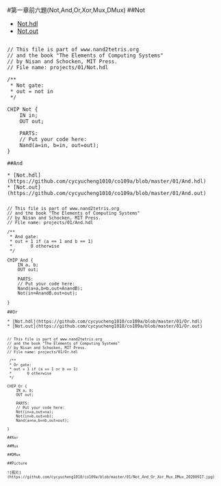 #第一章前六題(Not,And,Or,Xor,Mux,DMux)
##Not

* [Not.hdl](https://github.com/cycyucheng1010/co109a/blob/master/01/Not.hdl)
* [Not.out](https://github.com/cycyucheng1010/co109a/blob/master/01/Not.out)
<pre><code>
// This file is part of www.nand2tetris.org
// and the book "The Elements of Computing Systems"
// by Nisan and Schocken, MIT Press.
// File name: projects/01/Not.hdl

/**
 * Not gate:
 * out = not in
 */

CHIP Not {
    IN in;
    OUT out;

    PARTS:
    // Put your code here:
    Nand(a=in, b=in, out=out);
}

##And

* [Not.hdl](https://github.com/cycyucheng1010/co109a/blob/master/01/And.hdl)
* [Not.out](https://github.com/cycyucheng1010/co109a/blob/master/01/And.out)
<pre><code>
// This file is part of www.nand2tetris.org
// and the book "The Elements of Computing Systems"
// by Nisan and Schocken, MIT Press.
// File name: projects/01/And.hdl

/**
 * And gate: 
 * out = 1 if (a == 1 and b == 1)
 *       0 otherwise
 */

CHIP And {
    IN a, b;
    OUT out;

    PARTS:
    // Put your code here:
    Nand(a=a,b=b,out=AnandB);
    Not(in=AnandB,out=out);

}

##Or

* [Not.hdl](https://github.com/cycyucheng1010/co109a/blob/master/01/Or.hdl)
* [Not.out](https://github.com/cycyucheng1010/co109a/blob/master/01/Or.out)
<pre><code>
// This file is part of www.nand2tetris.org
// and the book "The Elements of Computing Systems"
// by Nisan and Schocken, MIT Press.
// File name: projects/01/Or.hdl

 /**
 * Or gate:
 * out = 1 if (a == 1 or b == 1)
 *       0 otherwise
 */

CHIP Or {
    IN a, b;
    OUT out;

    PARTS:
    // Put your code here:
    Not(in=a,out=na);
    Not(in=b,out=nb);
    Nand(a=na,b=nb,out=out);

}

##Xor

##Mux

##DMux

##Picture

![照片](https://github.com/cycyucheng1010/co109a/blob/master/01/Not_And_Or_Xor_Mux_DMux_20200917.jpg)
